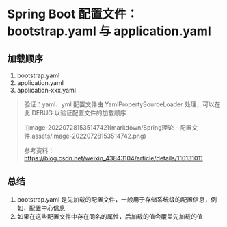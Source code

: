 # Spring Boot 配置文件：bootstrap.yaml 与 application.yaml



## 加载顺序

1.   bootstrap.yaml
2.   application.yaml
3.   application-xxx.yaml

>   验证：yaml、yml 配置文件由 YamlPropertySourceLoader 处理，可以在此 DEBUG 以验证配置文件的加载顺序
>
>   ![image-20220728153514742](markdown/Spring理论 - 配置文件.assets/image-20220728153514742.png)
>
>   参考资料：https://blog.csdn.net/weixin_43843104/article/details/110131011



## 总结

1.   bootstrap.yaml 是先加载的配置文件，一般用于存储系统级的配置信息，例如，配置中心信息
2.   如果在这些配置文件中存在同名的属性，后加载的值会覆盖先加载的值